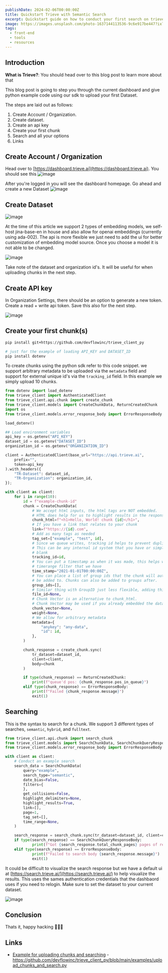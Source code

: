 ```yaml
---
publishDate: 2024-02-06T00:00:00Z
title: Quickstart Trieve with Semantic Search
excerpt: Quickstart guide on how to conduct your first search on trieve
image: https://images.unsplash.com/photo-1637144113536-9c6e917be447?ixlib=rb-4.0.3&ixid=M3wxMjA3fDB8MHxwaG90by1wYWdlfHx8fGVufDB8fHx8fA%3D%3D&auto=format&fit=crop&w=1674&q=80
tags:
  - front-end
  - tools
  - resources
---
```



## Introduction

**What is Trieve?**: You should head over to this blog post to learn more about that

This blog post is going to step you through the current dashboard and give python example code using our sdk to upload your first Dataset.

The steps are laid out as follows:

1. Create Account / Organization.
2. Create dataset.
3. Create an api key
4. Create your first chunk
5. Search and all your options
6. Links

## Create Account / Organization

Head over to [https://dashboard.trieve.ai](https://dashboard.trieve.ai).
You should see this
![image](/login-page.png)

After you're logged in you will see the dashboard homepage. Go ahead and create a new Dataset
![image](/dashboard.png)

## Create Dataset

![image](/dataset-types.png)

At the time of this article we support 2 types of embedding models, we self-host jina-base-en in house and also allow for openai embeddings (currently using ada-002). The api is more flexible we just need to add the ui for better customization of embedding model source. Once you choose a model it is not able to be changed.

![image](/org_and_dataset_ids.png)

Take note of the dataset and organization id's. It will be useful for when uploading chunks in the next step.

## Create API key 

In Organization Settings, there should be an option to generate a new token. Create a read + write api token. Save this also for the next step.

![image](/api_key.png) 

## Create your first chunk(s)

```sh
pip install git+https://github.com/devflowinc/trieve_client_py

# just for the example of loading API_KEY and DATASET_ID
pip install dotenv
```

To create chunks using the python sdk refer to this code snippet. we support arbitrary metadata to be uploaded via the `metadata` field and support for external unique id's via the `tracking_id` field.	In this example we simply upload 10 chunks.

```py
from dotenv import load_dotenv
from trieve_client import AuthenticatedClient
from trieve_client.api.chunk import create_chunk
from trieve_client.models import CreateChunkData, ReturnCreatedChunk
import os
from trieve_client.models.error_response_body import ErrorResponseBody

load_dotenv()

## Load environment variables
api_key = os.getenv("API_KEY")
dataset_id = os.getenv("DATASET_ID")
organization_id = os.getenv("ORGANIZATION_ID")

client = AuthenticatedClient(base_url="https://api.trieve.ai",
	prefix="",
	token=api_key
).with_headers({
	"TR-Dataset": dataset_id,
	"TR-Organization": organization_id,
});

with client as client:
	for i in range(10):
		id = f"example-chunk-id"
		chunk = CreateChunkData(
			# We accept html inputs, the html tags are NOT embedded.
			# HTML does help for us to highlight results in the response.
			chunk_html=f"<h1>Hello, World! chunk {id}</h1>",
			# If you have a link that relates to your chunk
			link=f"https://{id}.com",
			# Add as many tags as needed
			tag_set=["example", "test", id],
			# Since we queue writes, tracking id helps to prevent duplicates
			# This can be any internal id system that you have or simply left
			# blank
			tracking_id=id,
			# You can put a timestamp as when it was made, this helps with the
			# timerange filter that we have
			time_stamp="2021-01-01T00:00:00Z",
			# You can place a list of group ids that the chunk will automatically
			# be added to. Chunks can also be added to groups after.
			group_ids=[],
			# Similar thing with GroupID just less flexible, adding this chunk to a fileID
			file_id=None,
			# Chunk Vector is an alternative to chunk_html.
			# Chunk Vector may be used if you already embedded the data
			chunk_vector=None,
			weight=None,
			# We allow for arbitrary metadata
			metadata={
				"anykey": "any-data",
				"id": id,
			},
		)

		chunk_response = create_chunk.sync(
			tr_dataset=dataset_id,
			client=client,
			body=chunk
		)

		if type(chunk_response) == ReturnCreatedChunk:
			print(f"queue'd pos: {chunk_response.pos_in_queue}")
		elif type(chunk_response) == ErrorResponseBody:
			print(f"Failed {chunk_response.message}")
			exit(1)
```

## Searching

This is the syntax to search for a chunk. We support 3 different types of searches,
`semantic`, `hybrid`, and `fulltext`.

```py
from trieve_client.api.chunk import search_chunk
from trieve_client.models import SearchChunkData, SearchChunkQueryResponseBody
from trieve_client.models.error_response_body import ErrorResponseBody

with client as client:
	# Conduct an example search
	search_data = SearchChunkData(
		query="example",
		search_type="semantic",
		date_bias=False,
		filters={
		},
		get_collisions=False,
		highlight_delimiters=None,
		highlight_results=True,
		link=[],
		page=1,
		tag_set=[],
		time_range=None,
	)

	search_response = search_chunk.sync(tr_dataset=dataset_id, client=client, body=search_data)
	if type(search_response) == SearchChunkQueryResponseBody:
			print(f"Got {search_response.total_chunk_pages} pages of results. Search results: {search_response}")
	elif type(search_response) == ErrorResponseBody:
			print(f"Failed to search body {search_response.message}")
			exit(1)
```

It could be difficult to visualize the search response but we have a default ui at [https://search.trieve.ai/](https://search.trieve.ai/) to help visualize the results. This uses the sames authentication credentials that the dashbaord uses if you need to relogin. Make sure to set the dataset to your current dataset.

![image](/search-ui.png) 

## Conclusion

Thats it, happy hacking 🚀🚀🚀

## Links

- [Example for uploading chunks and searching](https://github.com/devflowinc/trieve_client_py/blob/main/examples/upload_chunks_and_search.py) - https://github.com/devflowinc/trieve_client_py/blob/main/examples/upload_chunks_and_search.py
